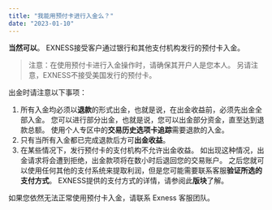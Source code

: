 ```yaml
---
title: "我能用预付卡进行入金么？"
date: "2023-01-10"
---
```


<Ads></Ads> 

**当然可以**。 EXNESS接受客户通过银行和其他支付机构发行的预付卡入金。

> 注意：在使用预付卡进行入金操作时，请确保其开户人是您本人。 另请注意，EXNESS不接受美国发行的预付卡。

出金时请注意以下事项：

1. 所有入金均必须以**退款**的形式出金，也就是说，在出金收益前，必须先出金全部入金。 您可以进行部分出金，也就是说，您可以出金部分资金，直至达到退款总额。 使用个人专区中的**交易历史选项卡追踪**需要退款的入金。
2. 只有当所有入金都已完成退款后方可**出金收益**。
3. 在某些情况下，发行预付卡的支付机构不允许出金收益。 如出现这种情况，出金请求将会遭到拒绝，出金款项将在数小时后退回您的交易账户。 之后您就可以使用任何其他的支付系统来提取利润，但是您可能需要联系客服**验证所选的支付方式**。 EXNESS提供的支付方式的详情，请参阅此**版块**了解。

如果您依然无法正常使用预付卡入金，请联系 Exness 客服团队。
